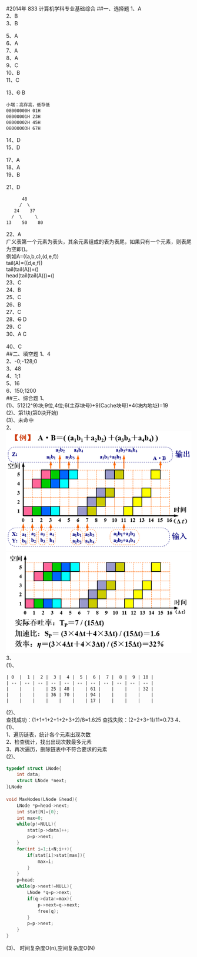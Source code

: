 #2014年 833 计算机学科专业基础综合
##一、选择题
1、A  
2、B  
3、B  
  
5、A  
6、A  
7、A  
8、A  
9、C  
10、B  
11、C  
  
13、~~C~~ B
```
小端：高存高，低存低
08000000H 01H
08000001H 23H
08000002H 45H
08000003H 67H
```
14、D  
15、D  
  
17、A  
18、A  
19、B  
  
21、D  
```   
      48
     /  \
   24    37  
  /  \     \
13    50    80  

```
22、A  
广义表第一个元素为表头，其余元素组成的表为表尾，如果只有一个元素，则表尾为空即()。  
例如A=((a,b,c),(d,e,f))  
tail(A)=((d,e,f))  
tail(tail(A))=()  
head(tail(tail(A)))=()  
23、C  
24、B  
25、C  
26、B  
27、C  
28、~~C~~ D  
29、C  
30、A C  
  
40、C  
##二、填空题
1、4  
2、-0;-128;0  
3、48  
4、1;1  
5、16  
6、150;1200  
##三、综合题
1、  
(1)、512(2^9)块;9位,4位;6(主存块号)+9(Cache块号)+4(块内地址)=19  
(2)、第1块(第0块开始)  
(3)、未命中  
2、  
![](https://raw.githubusercontent.com/AxisRay/CS-EXAM-833/master/img/2014-1.png)  
![](https://raw.githubusercontent.com/AxisRay/CS-EXAM-833/master/img/2014-2.png)  
3、  
(1)、  
```
| 0  |  1 |  2 |  3 |  4 |  5 |  6 |  7 |  8 |  9 | 10 |
| -- | -- | -- | -- | -- | -- | -- | -- | -- | -- | -- |
|    |    |    | 25 | 48 |    | 61 |    |    |    | 32 |
|    |    |    | 36 | 70 |    | 94 |    |    |    |    |
|    |    |    |    |    |    | 17 |    |    |    |    |
```
(2)、  
查找成功：(1+1+1+2+1+2+3+2)/8=1.625
查找失败：(2+2+3+1)/11=0.73
4、  
(1)、  
1、遍历链表，统计各个元素出现次数  
2、检查统计，找出出现次数最多元素  
3、再次遍历，删除链表中不符合要求的元素  
(2)、  
```c
typedef struct LNode{
    int data;
    struct LNode *next;
}LNode

void MaxNodes(LNode &head){
    LNode *p=head->next;
    int stat[N]={0};
    int max=0;
    while(p!=NULL){
        stat[p->data]++;
        p=p->next;
    }
    for(int i=1;i<N;i++){
        if(stat[i]>stat[max]){
            max=i;
        }
    }
    p=head;
    while(p->next!=NULL){
        LNode *q=p->next;
        if(q->data!=max){
            p->next=q->next;
            free(q);
        }
        p=p->next;
    }
}
```
(3)、  时间复杂度O(n),空间复杂度O(N)
